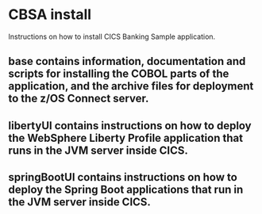 # CBSA install

Instructions on how to install CICS Banking Sample application.

## base contains information, documentation and scripts for installing the COBOL parts of the application, and the archive files for deployment to the z/OS Connect server.

## libertyUI contains instructions on how to deploy the WebSphere Liberty Profile application that runs in the JVM server inside CICS.

## springBootUI contains instructions on how to deploy the Spring Boot applications that run in the JVM server inside CICS.
